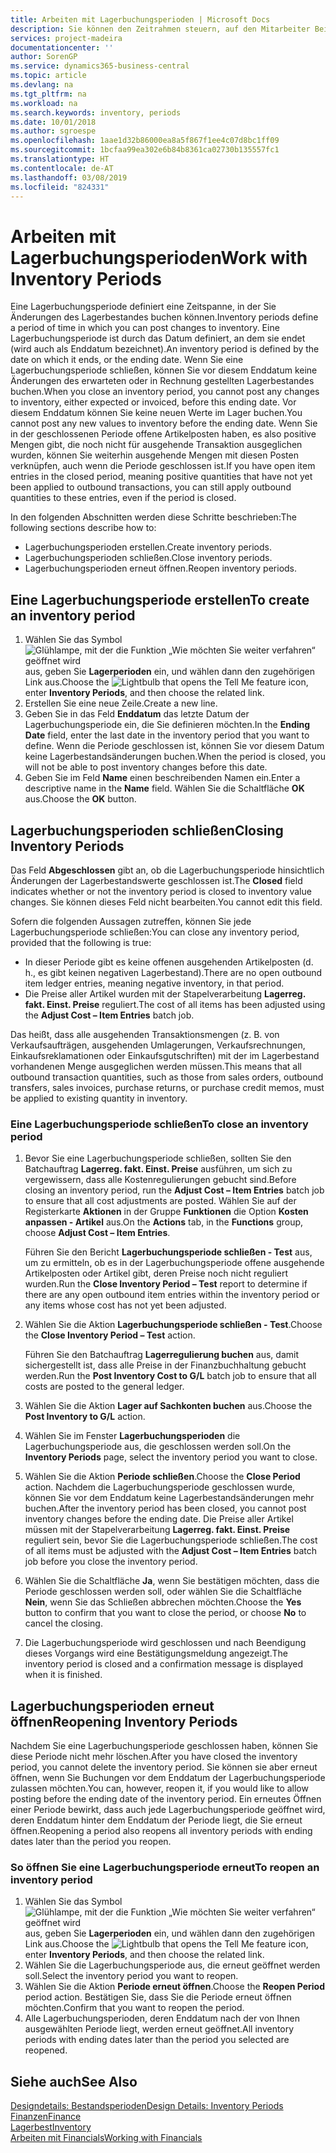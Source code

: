 ```yaml
---
title: Arbeiten mit Lagerbuchungsperioden | Microsoft Docs
description: Sie können den Zeitrahmen steuern, auf den Mitarbeiter Beitragsänderungen des Lagerbestandes buchen können, indem Sie Lagerbuchungsperioden definieren.
services: project-madeira
documentationcenter: ''
author: SorenGP
ms.service: dynamics365-business-central
ms.topic: article
ms.devlang: na
ms.tgt_pltfrm: na
ms.workload: na
ms.search.keywords: inventory, periods
ms.date: 10/01/2018
ms.author: sgroespe
ms.openlocfilehash: 1aae1d32b86000ea8a5f867f1ee4c07d8bc1ff09
ms.sourcegitcommit: 1bcfaa99ea302e6b84b8361ca02730b135557fc1
ms.translationtype: HT
ms.contentlocale: de-AT
ms.lasthandoff: 03/08/2019
ms.locfileid: "824331"
---
```

# <a name="work-with-inventory-periods"></a><span data-ttu-id="cfbb3-103">Arbeiten mit Lagerbuchungsperioden</span><span class="sxs-lookup"><span data-stu-id="cfbb3-103">Work with Inventory Periods</span></span>
<span data-ttu-id="cfbb3-104">Eine Lagerbuchungsperiode definiert eine Zeitspanne, in der Sie Änderungen des Lagerbestandes buchen können.</span><span class="sxs-lookup"><span data-stu-id="cfbb3-104">Inventory periods define a period of time in which you can post changes to inventory.</span></span> <span data-ttu-id="cfbb3-105">Eine Lagerbuchungsperiode ist durch das Datum definiert, an dem sie endet (wird auch als Enddatum bezeichnet).</span><span class="sxs-lookup"><span data-stu-id="cfbb3-105">An inventory period is defined by the date on which it ends, or the ending date.</span></span> <span data-ttu-id="cfbb3-106">Wenn Sie eine Lagerbuchungsperiode schließen, können Sie vor diesem Enddatum keine Änderungen des erwarteten oder in Rechnung gestellten Lagerbestandes buchen.</span><span class="sxs-lookup"><span data-stu-id="cfbb3-106">When you close an inventory period, you cannot post any changes to inventory, either expected or invoiced, before this ending date.</span></span> <span data-ttu-id="cfbb3-107">Vor diesem Enddatum können Sie keine neuen Werte im Lager buchen.</span><span class="sxs-lookup"><span data-stu-id="cfbb3-107">You cannot post any new values to inventory before the ending date.</span></span> <span data-ttu-id="cfbb3-108">Wenn Sie in der geschlossenen Periode offene Artikelposten haben, es also positive Mengen gibt, die noch nicht für ausgehende Transaktion ausgeglichen wurden, können Sie weiterhin ausgehende Mengen mit diesen Posten verknüpfen, auch wenn die Periode geschlossen ist.</span><span class="sxs-lookup"><span data-stu-id="cfbb3-108">If you have open item entries in the closed period, meaning positive quantities that have not yet been applied to outbound transactions, you can still apply outbound quantities to these entries, even if the period is closed.</span></span>  

<span data-ttu-id="cfbb3-109">In den folgenden Abschnitten werden diese Schritte beschrieben:</span><span class="sxs-lookup"><span data-stu-id="cfbb3-109">The following sections describe how to:</span></span>  

* <span data-ttu-id="cfbb3-110">Lagerbuchungsperioden erstellen.</span><span class="sxs-lookup"><span data-stu-id="cfbb3-110">Create inventory periods.</span></span>  
* <span data-ttu-id="cfbb3-111">Lagerbuchungsperioden schließen.</span><span class="sxs-lookup"><span data-stu-id="cfbb3-111">Close inventory periods.</span></span>  
* <span data-ttu-id="cfbb3-112">Lagerbuchungsperioden erneut öffnen.</span><span class="sxs-lookup"><span data-stu-id="cfbb3-112">Reopen inventory periods.</span></span>  

## <a name="to-create-an-inventory-period"></a><span data-ttu-id="cfbb3-113">Eine Lagerbuchungsperiode erstellen</span><span class="sxs-lookup"><span data-stu-id="cfbb3-113">To create an inventory period</span></span>  
1. <span data-ttu-id="cfbb3-114">Wählen Sie das Symbol ![Glühlampe, mit der die Funktion „Wie möchten Sie weiter verfahren“ geöffnet wird](media/ui-search/search_small.png "Wie möchten Sie weiter verfahren?") aus, geben Sie **Lagerperioden** ein, und wählen dann den zugehörigen Link aus.</span><span class="sxs-lookup"><span data-stu-id="cfbb3-114">Choose the ![Lightbulb that opens the Tell Me feature](media/ui-search/search_small.png "Tell me what you want to do") icon, enter **Inventory Periods**, and then choose the related link.</span></span>  
2. <span data-ttu-id="cfbb3-115">Erstellen Sie eine neue Zeile.</span><span class="sxs-lookup"><span data-stu-id="cfbb3-115">Create a new line.</span></span>  
3. <span data-ttu-id="cfbb3-116">Geben Sie in das Feld **Enddatum** das letzte Datum der Lagerbuchungsperiode ein, die Sie definieren möchten.</span><span class="sxs-lookup"><span data-stu-id="cfbb3-116">In the **Ending Date** field, enter the last date in the inventory period that you want to define.</span></span> <span data-ttu-id="cfbb3-117">Wenn die Periode geschlossen ist, können Sie vor diesem Datum keine Lagerbestandsänderungen buchen.</span><span class="sxs-lookup"><span data-stu-id="cfbb3-117">When the period is closed, you will not be able to post inventory changes before this date.</span></span>  
4. <span data-ttu-id="cfbb3-118">Geben Sie im Feld **Name** einen beschreibenden Namen ein.</span><span class="sxs-lookup"><span data-stu-id="cfbb3-118">Enter a descriptive name in the **Name** field.</span></span> <span data-ttu-id="cfbb3-119">Wählen Sie die Schaltfläche **OK** aus.</span><span class="sxs-lookup"><span data-stu-id="cfbb3-119">Choose the **OK** button.</span></span>  

## <a name="closing-inventory-periods"></a><span data-ttu-id="cfbb3-120">Lagerbuchungsperioden schließen</span><span class="sxs-lookup"><span data-stu-id="cfbb3-120">Closing Inventory Periods</span></span>  
<span data-ttu-id="cfbb3-121">Das Feld **Abgeschlossen** gibt an, ob die Lagerbuchungsperiode hinsichtlich Änderungen der Lagerbestandswerte geschlossen ist.</span><span class="sxs-lookup"><span data-stu-id="cfbb3-121">The **Closed** field indicates whether or not the inventory period is closed to inventory value changes.</span></span> <span data-ttu-id="cfbb3-122">Sie können dieses Feld nicht bearbeiten.</span><span class="sxs-lookup"><span data-stu-id="cfbb3-122">You cannot edit this field.</span></span>  

<span data-ttu-id="cfbb3-123">Sofern die folgenden Aussagen zutreffen, können Sie jede Lagerbuchungsperiode schließen:</span><span class="sxs-lookup"><span data-stu-id="cfbb3-123">You can close any inventory period, provided that the following is true:</span></span>  

* <span data-ttu-id="cfbb3-124">In dieser Periode gibt es keine offenen ausgehenden Artikelposten (d. h., es gibt keinen negativen Lagerbestand).</span><span class="sxs-lookup"><span data-stu-id="cfbb3-124">There are no open outbound item ledger entries, meaning negative inventory, in that period.</span></span>  
* <span data-ttu-id="cfbb3-125">Die Preise aller Artikel wurden mit der Stapelverarbeitung **Lagerreg. fakt. Einst. Preise** reguliert.</span><span class="sxs-lookup"><span data-stu-id="cfbb3-125">The cost of all items has been adjusted using the **Adjust Cost – Item Entries** batch job.</span></span>  

<span data-ttu-id="cfbb3-126">Das heißt, dass alle ausgehenden Transaktionsmengen (z. B. von Verkaufsaufträgen, ausgehenden Umlagerungen, Verkaufsrechnungen, Einkaufsreklamationen oder Einkaufsgutschriften) mit der im Lagerbestand vorhandenen Menge ausgeglichen werden müssen.</span><span class="sxs-lookup"><span data-stu-id="cfbb3-126">This means that all outbound transaction quantities, such as those from sales orders, outbound transfers, sales invoices, purchase returns, or purchase credit memos, must be applied to existing quantity in inventory.</span></span>  

### <a name="to-close-an-inventory-period"></a><span data-ttu-id="cfbb3-127">Eine Lagerbuchungsperiode schließen</span><span class="sxs-lookup"><span data-stu-id="cfbb3-127">To close an inventory period</span></span>  
1. <span data-ttu-id="cfbb3-128">Bevor Sie eine Lagerbuchungsperiode schließen, sollten Sie den Batchauftrag **Lagerreg. fakt. Einst. Preise** ausführen, um sich zu vergewissern, dass alle Kostenregulierungen gebucht sind.</span><span class="sxs-lookup"><span data-stu-id="cfbb3-128">Before closing an inventory period, run the **Adjust Cost – Item Entries** batch job to ensure that all cost adjustments are posted.</span></span> <span data-ttu-id="cfbb3-129">Wählen Sie auf der Registerkarte **Aktionen** in der Gruppe **Funktionen** die Option **Kosten anpassen - Artikel** aus.</span><span class="sxs-lookup"><span data-stu-id="cfbb3-129">On the **Actions** tab, in the **Functions** group, choose **Adjust Cost – Item Entries**.</span></span>  

     <span data-ttu-id="cfbb3-130">Führen Sie den Bericht **Lagerbuchungsperiode schließen - Test** aus, um zu ermitteln, ob es in der Lagerbuchungsperiode offene ausgehende Artikelposten oder Artikel gibt, deren Preise noch nicht reguliert wurden.</span><span class="sxs-lookup"><span data-stu-id="cfbb3-130">Run the **Close Inventory Period – Test** report to determine if there are any open outbound item entries within the inventory period or any items whose cost has not yet been adjusted.</span></span>  
2. <span data-ttu-id="cfbb3-131">Wählen Sie die Aktion **Lagerbuchungsperiode schließen - Test**.</span><span class="sxs-lookup"><span data-stu-id="cfbb3-131">Choose the **Close Inventory Period – Test** action.</span></span>  

     <span data-ttu-id="cfbb3-132">Führen Sie den Batchauftrag **Lagerregulierung buchen** aus, damit sichergestellt ist, dass alle Preise in der Finanzbuchhaltung gebucht werden.</span><span class="sxs-lookup"><span data-stu-id="cfbb3-132">Run the **Post Inventory Cost to G/L** batch job to ensure that all costs are posted to the general ledger.</span></span>  
3. <span data-ttu-id="cfbb3-133">Wählen Sie die Aktion **Lager auf Sachkonten buchen** aus.</span><span class="sxs-lookup"><span data-stu-id="cfbb3-133">Choose the **Post Inventory to G/L** action.</span></span>  
4. <span data-ttu-id="cfbb3-134">Wählen Sie im Fenster  **Lagerbuchungsperioden** die Lagerbuchungsperiode aus, die geschlossen werden soll.</span><span class="sxs-lookup"><span data-stu-id="cfbb3-134">On the **Inventory Periods** page, select the inventory period you want to close.</span></span>  
5. <span data-ttu-id="cfbb3-135">Wählen Sie die Aktion **Periode schließen**.</span><span class="sxs-lookup"><span data-stu-id="cfbb3-135">Choose the **Close Period** action.</span></span> <span data-ttu-id="cfbb3-136">Nachdem die Lagerbuchungsperiode geschlossen wurde, können Sie vor dem Enddatum keine Lagerbestandsänderungen mehr buchen.</span><span class="sxs-lookup"><span data-stu-id="cfbb3-136">After the inventory period has been closed, you cannot post inventory changes before the ending date.</span></span> <span data-ttu-id="cfbb3-137">Die Preise aller Artikel müssen mit der Stapelverarbeitung **Lagerreg. fakt. Einst. Preise** reguliert sein, bevor Sie die Lagerbuchungsperiode schließen.</span><span class="sxs-lookup"><span data-stu-id="cfbb3-137">The cost of all items must be adjusted with the **Adjust Cost – Item Entries** batch job before you close the inventory period.</span></span>  
6. <span data-ttu-id="cfbb3-138">Wählen Sie die Schaltfläche **Ja**, wenn Sie bestätigen möchten, dass die Periode geschlossen werden soll, oder wählen Sie die Schaltfläche **Nein**, wenn Sie das Schließen abbrechen möchten.</span><span class="sxs-lookup"><span data-stu-id="cfbb3-138">Choose the **Yes** button to confirm that you want to close the period, or choose **No** to cancel the closing.</span></span>  
7. <span data-ttu-id="cfbb3-139">Die Lagerbuchungsperiode wird geschlossen und nach Beendigung dieses Vorgangs wird eine Bestätigungsmeldung angezeigt.</span><span class="sxs-lookup"><span data-stu-id="cfbb3-139">The inventory period is closed and a confirmation message is displayed when it is finished.</span></span>  

## <a name="reopening-inventory-periods"></a><span data-ttu-id="cfbb3-140">Lagerbuchungsperioden erneut öffnen</span><span class="sxs-lookup"><span data-stu-id="cfbb3-140">Reopening Inventory Periods</span></span>  
<span data-ttu-id="cfbb3-141">Nachdem Sie eine Lagerbuchungsperiode geschlossen haben, können Sie diese Periode nicht mehr löschen.</span><span class="sxs-lookup"><span data-stu-id="cfbb3-141">After you have closed the inventory period, you cannot delete the inventory period.</span></span> <span data-ttu-id="cfbb3-142">Sie können sie aber erneut öffnen, wenn Sie Buchungen vor dem Enddatum der Lagerbuchungsperiode zulassen möchten.</span><span class="sxs-lookup"><span data-stu-id="cfbb3-142">You can, however, reopen it, if you would like to allow posting before the ending date of the inventory period.</span></span> <span data-ttu-id="cfbb3-143">Ein erneutes Öffnen einer Periode bewirkt, dass auch jede Lagerbuchungsperiode geöffnet wird, deren Enddatum hinter dem Enddatum der Periode liegt, die Sie erneut öffnen.</span><span class="sxs-lookup"><span data-stu-id="cfbb3-143">Reopening a period also reopens all inventory periods with ending dates later than the period you reopen.</span></span>  

### <a name="to-reopen-an-inventory-period"></a><span data-ttu-id="cfbb3-144">So öffnen Sie eine Lagerbuchungsperiode erneut</span><span class="sxs-lookup"><span data-stu-id="cfbb3-144">To reopen an inventory period</span></span>  
1. <span data-ttu-id="cfbb3-145">Wählen Sie das Symbol ![Glühlampe, mit der die Funktion „Wie möchten Sie weiter verfahren“ geöffnet wird](media/ui-search/search_small.png "Wie möchten Sie weiter verfahren?") aus, geben Sie **Lagerperioden** ein, und wählen dann den zugehörigen Link aus.</span><span class="sxs-lookup"><span data-stu-id="cfbb3-145">Choose the ![Lightbulb that opens the Tell Me feature](media/ui-search/search_small.png "Tell me what you want to do") icon, enter **Inventory Periods**, and then choose the related link.</span></span>  
2. <span data-ttu-id="cfbb3-146">Wählen Sie die Lagerbuchungsperiode aus, die erneut geöffnet werden soll.</span><span class="sxs-lookup"><span data-stu-id="cfbb3-146">Select the inventory period you want to reopen.</span></span>  
3. <span data-ttu-id="cfbb3-147">Wählen Sie die Aktion **Periode erneut öffnen**.</span><span class="sxs-lookup"><span data-stu-id="cfbb3-147">Choose the **Reopen Period** period action.</span></span> <span data-ttu-id="cfbb3-148">Bestätigen Sie, dass Sie die Periode erneut öffnen möchten.</span><span class="sxs-lookup"><span data-stu-id="cfbb3-148">Confirm that you want to reopen the period.</span></span>  
4. <span data-ttu-id="cfbb3-149">Alle Lagerbuchungsperioden, deren Enddatum nach der von Ihnen ausgewählten Periode liegt, werden erneut geöffnet.</span><span class="sxs-lookup"><span data-stu-id="cfbb3-149">All inventory periods with ending dates later than the period you selected are reopened.</span></span>  

## <a name="see-also"></a><span data-ttu-id="cfbb3-150">Siehe auch</span><span class="sxs-lookup"><span data-stu-id="cfbb3-150">See Also</span></span>  
[<span data-ttu-id="cfbb3-151">Designdetails: Bestandsperioden</span><span class="sxs-lookup"><span data-stu-id="cfbb3-151">Design Details: Inventory Periods</span></span>](design-details-inventory-periods.md)  
[<span data-ttu-id="cfbb3-152">Finanzen</span><span class="sxs-lookup"><span data-stu-id="cfbb3-152">Finance</span></span>](finance.md)  
[<span data-ttu-id="cfbb3-153">Lagerbest</span><span class="sxs-lookup"><span data-stu-id="cfbb3-153">Inventory</span></span>](inventory-manage-inventory.md)  
[<span data-ttu-id="cfbb3-154">Arbeiten mit Financials</span><span class="sxs-lookup"><span data-stu-id="cfbb3-154">Working with Financials</span></span>](ui-work-product.md)
